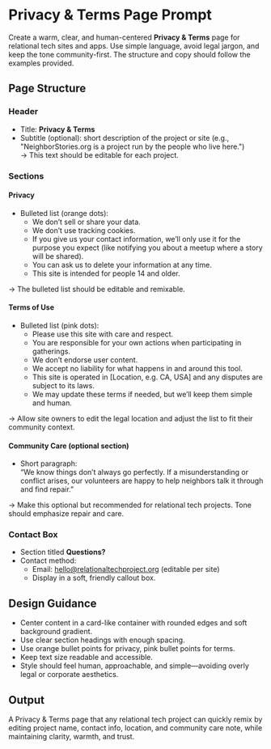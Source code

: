 # Privacy & Terms Page Prompt

Create a warm, clear, and human-centered **Privacy & Terms** page for relational tech sites and apps. Use simple language, avoid legal jargon, and keep the tone community-first. The structure and copy should follow the examples provided.

## Page Structure

### Header
- Title: **Privacy & Terms**
- Subtitle (optional): short description of the project or site (e.g., "NeighborStories.org is a project run by the people who live here.")  
  → This text should be editable for each project.

### Sections

#### Privacy
- Bulleted list (orange dots):  
  - We don’t sell or share your data.  
  - We don’t use tracking cookies.  
  - If you give us your contact information, we’ll only use it for the purpose you expect (like notifying you about a meetup where a story will be shared).  
  - You can ask us to delete your information at any time.  
  - This site is intended for people 14 and older.  

→ The bulleted list should be editable and remixable.

#### Terms of Use
- Bulleted list (pink dots):  
  - Please use this site with care and respect.  
  - You are responsible for your own actions when participating in gatherings.  
  - We don’t endorse user content.  
  - We accept no liability for what happens in and around this tool.  
  - This site is operated in [Location, e.g. CA, USA] and any disputes are subject to its laws.  
  - We may update these terms if needed, but we’ll keep them simple and human.  

→ Allow site owners to edit the legal location and adjust the list to fit their community context.

#### Community Care (optional section)
- Short paragraph:  
  “We know things don’t always go perfectly. If a misunderstanding or conflict arises, our volunteers are happy to help neighbors talk it through and find repair.”

→ Make this optional but recommended for relational tech projects. Tone should emphasize repair and care.

### Contact Box
- Section titled **Questions?**  
- Contact method:  
  - Email: hello@relationaltechproject.org (editable per site)  
  - Display in a soft, friendly callout box.  

## Design Guidance
- Center content in a card-like container with rounded edges and soft background gradient.  
- Use clear section headings with enough spacing.  
- Use orange bullet points for privacy, pink bullet points for terms.  
- Keep text size readable and accessible.  
- Style should feel human, approachable, and simple—avoiding overly legal or corporate aesthetics.  

## Output
A Privacy & Terms page that any relational tech project can quickly remix by editing project name, contact info, location, and community care note, while maintaining clarity, warmth, and trust.
